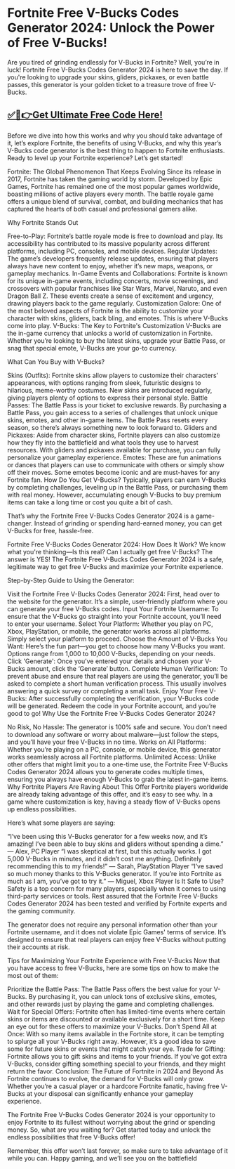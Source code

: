 # Fortnite Free V-Bucks Codes Generator 2024: Unlock the Power of Free V-Bucks!

Are you tired of grinding endlessly for V-Bucks in Fortnite? Well, you’re in luck! Fortnite Free V-Bucks Codes Generator 2024 is here to save the day. If you're looking to upgrade your skins, gliders, pickaxes, or even battle passes, this generator is your golden ticket to a treasure trove of free V-Bucks.

## [✅🔴👉Get Ultimate Free Code Here!](https://mrlyons.online/giftcards/)

Before we dive into how this works and why you should take advantage of it, let’s explore Fortnite, the benefits of using V-Bucks, and why this year’s V-Bucks code generator is the best thing to happen to Fortnite enthusiasts. Ready to level up your Fortnite experience? Let’s get started!

Fortnite: The Global Phenomenon That Keeps Evolving
Since its release in 2017, Fortnite has taken the gaming world by storm. Developed by Epic Games, Fortnite has remained one of the most popular games worldwide, boasting millions of active players every month. The battle royale game offers a unique blend of survival, combat, and building mechanics that has captured the hearts of both casual and professional gamers alike.

Why Fortnite Stands Out

Free-to-Play: Fortnite’s battle royale mode is free to download and play. Its accessibility has contributed to its massive popularity across different platforms, including PC, consoles, and mobile devices.
Regular Updates: The game’s developers frequently release updates, ensuring that players always have new content to enjoy, whether it’s new maps, weapons, or gameplay mechanics.
In-Game Events and Collaborations: Fortnite is known for its unique in-game events, including concerts, movie screenings, and crossovers with popular franchises like Star Wars, Marvel, Naruto, and even Dragon Ball Z. These events create a sense of excitement and urgency, drawing players back to the game regularly.
Customization Galore: One of the most beloved aspects of Fortnite is the ability to customize your character with skins, gliders, back bling, and emotes. This is where V-Bucks come into play.
V-Bucks: The Key to Fortnite's Customization
V-Bucks are the in-game currency that unlocks a world of customization in Fortnite. Whether you’re looking to buy the latest skins, upgrade your Battle Pass, or snag that special emote, V-Bucks are your go-to currency.

What Can You Buy with V-Bucks?

Skins (Outfits): Fortnite skins allow players to customize their characters’ appearances, with options ranging from sleek, futuristic designs to hilarious, meme-worthy costumes. New skins are introduced regularly, giving players plenty of options to express their personal style.
Battle Passes: The Battle Pass is your ticket to exclusive rewards. By purchasing a Battle Pass, you gain access to a series of challenges that unlock unique skins, emotes, and other in-game items. The Battle Pass resets every season, so there’s always something new to look forward to.
Gliders and Pickaxes: Aside from character skins, Fortnite players can also customize how they fly into the battlefield and what tools they use to harvest resources. With gliders and pickaxes available for purchase, you can fully personalize your gameplay experience.
Emotes: These are fun animations or dances that players can use to communicate with others or simply show off their moves. Some emotes become iconic and are must-haves for any Fortnite fan.
How Do You Get V-Bucks?
Typically, players can earn V-Bucks by completing challenges, leveling up in the Battle Pass, or purchasing them with real money. However, accumulating enough V-Bucks to buy premium items can take a long time or cost you quite a bit of cash.

That’s why the Fortnite Free V-Bucks Codes Generator 2024 is a game-changer. Instead of grinding or spending hard-earned money, you can get V-Bucks for free, hassle-free.

Fortnite Free V-Bucks Codes Generator 2024: How Does It Work?
We know what you're thinking—Is this real? Can I actually get free V-Bucks? The answer is YES! The Fortnite Free V-Bucks Codes Generator 2024 is a safe, legitimate way to get free V-Bucks and maximize your Fortnite experience.

Step-by-Step Guide to Using the Generator:

Visit the Fortnite Free V-Bucks Codes Generator 2024: First, head over to the website for the generator. It’s a simple, user-friendly platform where you can generate your free V-Bucks codes.
Input Your Fortnite Username: To ensure that the V-Bucks go straight into your Fortnite account, you’ll need to enter your username.
Select Your Platform: Whether you play on PC, Xbox, PlayStation, or mobile, the generator works across all platforms. Simply select your platform to proceed.
Choose the Amount of V-Bucks You Want: Here’s the fun part—you get to choose how many V-Bucks you want. Options range from 1,000 to 10,000 V-Bucks, depending on your needs.
Click 'Generate': Once you’ve entered your details and chosen your V-Bucks amount, click the ‘Generate’ button.
Complete Human Verification: To prevent abuse and ensure that real players are using the generator, you’ll be asked to complete a short human verification process. This usually involves answering a quick survey or completing a small task.
Enjoy Your Free V-Bucks: After successfully completing the verification, your V-Bucks code will be generated. Redeem the code in your Fortnite account, and you’re good to go!
Why Use the Fortnite Free V-Bucks Codes Generator 2024?

No Risk, No Hassle: The generator is 100% safe and secure. You don’t need to download any software or worry about malware—just follow the steps, and you’ll have your free V-Bucks in no time.
Works on All Platforms: Whether you’re playing on a PC, console, or mobile device, this generator works seamlessly across all Fortnite platforms.
Unlimited Access: Unlike other offers that might limit you to a one-time use, the Fortnite Free V-Bucks Codes Generator 2024 allows you to generate codes multiple times, ensuring you always have enough V-Bucks to grab the latest in-game items.
Why Fortnite Players Are Raving About This Offer
Fortnite players worldwide are already taking advantage of this offer, and it’s easy to see why. In a game where customization is key, having a steady flow of V-Bucks opens up endless possibilities.

Here’s what some players are saying:


“I’ve been using this V-Bucks generator for a few weeks now, and it’s amazing! I’ve been able to buy skins and gliders without spending a dime.” — Alex, PC Player
“I was skeptical at first, but this actually works. I got 5,000 V-Bucks in minutes, and it didn’t cost me anything. Definitely recommending this to my friends!” — Sarah, PlayStation Player
“I’ve saved so much money thanks to this V-Bucks generator. If you’re into Fortnite as much as I am, you’ve got to try it.” — Miguel, Xbox Player
Is It Safe to Use?
Safety is a top concern for many players, especially when it comes to using third-party services or tools. Rest assured that the Fortnite Free V-Bucks Codes Generator 2024 has been tested and verified by Fortnite experts and the gaming community.

The generator does not require any personal information other than your Fortnite username, and it does not violate Epic Games' terms of service. It’s designed to ensure that real players can enjoy free V-Bucks without putting their accounts at risk.

Tips for Maximizing Your Fortnite Experience with Free V-Bucks
Now that you have access to free V-Bucks, here are some tips on how to make the most out of them:


Prioritize the Battle Pass: The Battle Pass offers the best value for your V-Bucks. By purchasing it, you can unlock tons of exclusive skins, emotes, and other rewards just by playing the game and completing challenges.
Wait for Special Offers: Fortnite often has limited-time events where certain skins or items are discounted or available exclusively for a short time. Keep an eye out for these offers to maximize your V-Bucks.
Don’t Spend All at Once: With so many items available in the Fortnite store, it can be tempting to splurge all your V-Bucks right away. However, it’s a good idea to save some for future skins or events that might catch your eye.
Trade for Gifting: Fortnite allows you to gift skins and items to your friends. If you’ve got extra V-Bucks, consider gifting something special to your friends, and they might return the favor.
Conclusion: The Future of Fortnite in 2024 and Beyond
As Fortnite continues to evolve, the demand for V-Bucks will only grow. Whether you’re a casual player or a hardcore Fortnite fanatic, having free V-Bucks at your disposal can significantly enhance your gameplay experience.

The Fortnite Free V-Bucks Codes Generator 2024 is your opportunity to enjoy Fortnite to its fullest without worrying about the grind or spending money. So, what are you waiting for? Get started today and unlock the endless possibilities that free V-Bucks offer!

Remember, this offer won’t last forever, so make sure to take advantage of it while you can. Happy gaming, and we’ll see you on the battlefield
